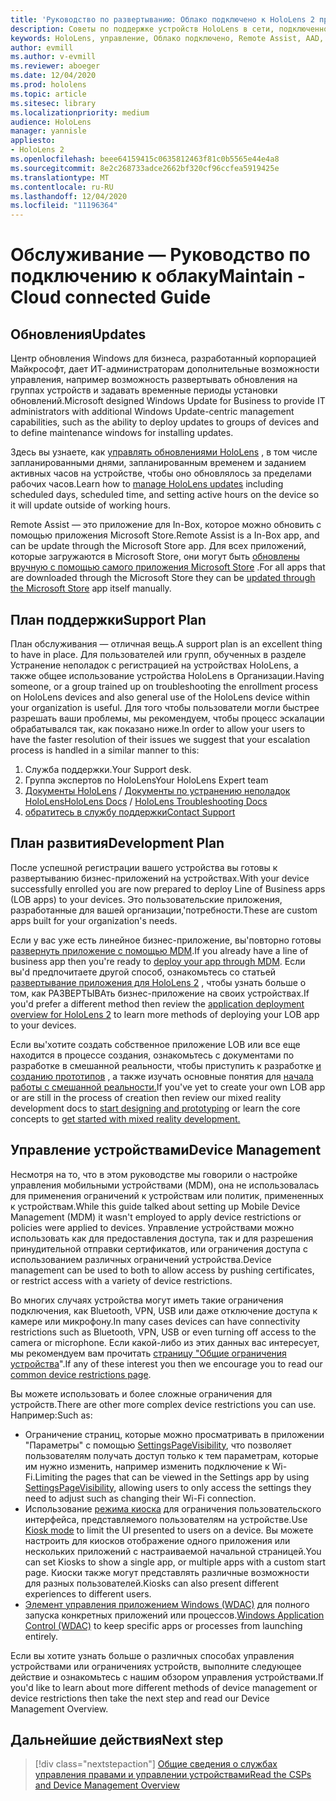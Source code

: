 ```yaml
---
title: 'Руководство по развертыванию: Облако подключено к HoloLens 2 при масштабировании с помощью удаленной поддержки.'
description: Советы по поддержке устройств HoloLens в сети, подключенной к облаку
keywords: HoloLens, управление, Облако подключено, Remote Assist, AAD, Azure AD, MDM, управление мобильными устройствами
author: evmill
ms.author: v-evmill
ms.reviewer: aboeger
ms.date: 12/04/2020
ms.prod: hololens
ms.topic: article
ms.sitesec: library
ms.localizationpriority: medium
audience: HoloLens
manager: yannisle
appliesto:
- HoloLens 2
ms.openlocfilehash: beee64159415c0635812463f81c0b5565e44e4a8
ms.sourcegitcommit: 8e2c268733adce2662bf320cf96ccfea5919425e
ms.translationtype: MT
ms.contentlocale: ru-RU
ms.lasthandoff: 12/04/2020
ms.locfileid: "11196364"
---
```

# <span data-ttu-id="49c4d-104">Обслуживание — Руководство по подключению к облаку</span><span class="sxs-lookup"><span data-stu-id="49c4d-104">Maintain - Cloud connected Guide</span></span>

## <span data-ttu-id="49c4d-105">Обновления</span><span class="sxs-lookup"><span data-stu-id="49c4d-105">Updates</span></span>

<span data-ttu-id="49c4d-106">Центр обновления Windows для бизнеса, разработанный корпорацией Майкрософт, дает ИТ-администраторам дополнительные возможности управления, например возможность развертывать обновления на группах устройств и задавать временные периоды установки обновлений.</span><span class="sxs-lookup"><span data-stu-id="49c4d-106">Microsoft designed Windows Update for Business to provide IT administrators with additional Windows Update-centric management capabilities, such as the ability to deploy updates to groups of devices and to define maintenance windows for installing updates.</span></span>

<span data-ttu-id="49c4d-107">Здесь вы узнаете, как [управлять обновлениями HoloLens](https://docs.microsoft.com/hololens/hololens-updates) , в том числе запланированными днями, запланированным временем и заданием активных часов на устройстве, чтобы оно обновлялось за пределами рабочих часов.</span><span class="sxs-lookup"><span data-stu-id="49c4d-107">Learn how to [manage HoloLens updates](https://docs.microsoft.com/hololens/hololens-updates) including scheduled days, scheduled time, and setting active hours on the device so it will update outside of working hours.</span></span>

<span data-ttu-id="49c4d-108">Remote Assist — это приложение для In-Box, которое можно обновить с помощью приложения Microsoft Store.</span><span class="sxs-lookup"><span data-stu-id="49c4d-108">Remote Assist is a In-Box app, and can be update through the Microsoft Store app.</span></span> <span data-ttu-id="49c4d-109">Для всех приложений, которые загружаются в Microsoft Store, они могут быть [обновлены вручную с помощью самого приложения Microsoft Store](https://docs.microsoft.com/hololens/holographic-store-apps#update-apps) .</span><span class="sxs-lookup"><span data-stu-id="49c4d-109">For all apps that are downloaded through the Microsoft Store they can be [updated through the Microsoft Store](https://docs.microsoft.com/hololens/holographic-store-apps#update-apps) app itself manually.</span></span>

## <span data-ttu-id="49c4d-110">План поддержки</span><span class="sxs-lookup"><span data-stu-id="49c4d-110">Support Plan</span></span>

<span data-ttu-id="49c4d-111">План обслуживания — отличная вещь.</span><span class="sxs-lookup"><span data-stu-id="49c4d-111">A support plan is an excellent thing to have in place.</span></span> <span data-ttu-id="49c4d-112">Для пользователей или групп, обученных в разделе Устранение неполадок с регистрацией на устройствах HoloLens, а также общее использование устройства HoloLens в Организации.</span><span class="sxs-lookup"><span data-stu-id="49c4d-112">Having someone, or a group trained up on troubleshooting the enrollment process on HoloLens devices and also general use of the HoloLens device within your organization is useful.</span></span> <span data-ttu-id="49c4d-113">Для того чтобы пользователи могли быстрее разрешать ваши проблемы, мы рекомендуем, чтобы процесс эскалации обрабатывался так, как показано ниже.</span><span class="sxs-lookup"><span data-stu-id="49c4d-113">In order to allow your users to have the faster resolution of their issues we suggest that your escalation process is handled in a similar manner to this:</span></span>

1. <span data-ttu-id="49c4d-114">Служба поддержки.</span><span class="sxs-lookup"><span data-stu-id="49c4d-114">Your Support desk.</span></span>
2. <span data-ttu-id="49c4d-115">Группа экспертов по HoloLens</span><span class="sxs-lookup"><span data-stu-id="49c4d-115">Your HoloLens Expert team</span></span>
3. <span data-ttu-id="49c4d-116">[Документы HoloLens](https://docs.microsoft.com/hololens/)  /  [Документы по устранению неполадок HoloLens](https://docs.microsoft.com/hololens/hololens-troubleshooting)</span><span class="sxs-lookup"><span data-stu-id="49c4d-116">[HoloLens Docs](https://docs.microsoft.com/hololens/) / [HoloLens Troubleshooting Docs](https://docs.microsoft.com/hololens/hololens-troubleshooting)</span></span>
4. [<span data-ttu-id="49c4d-117">обратитесь в службу поддержки</span><span class="sxs-lookup"><span data-stu-id="49c4d-117">Contact Support</span></span>](https://support.serviceshub.microsoft.com/supportforbusiness/create?sapId=e9391227-fa6d-927b-0fff-f96288631b8f)

## <span data-ttu-id="49c4d-118">План развития</span><span class="sxs-lookup"><span data-stu-id="49c4d-118">Development Plan</span></span>

<span data-ttu-id="49c4d-119">После успешной регистрации вашего устройства вы готовы к развертыванию бизнес-приложений на устройствах.</span><span class="sxs-lookup"><span data-stu-id="49c4d-119">With your device successfully enrolled you are now prepared to deploy Line of Business apps (LOB apps) to your devices.</span></span> <span data-ttu-id="49c4d-120">Это пользовательские приложения, разработанные для вашей организации,&#39;потребности.</span><span class="sxs-lookup"><span data-stu-id="49c4d-120">These are custom apps built for your organization&#39;s needs.</span></span>

<span data-ttu-id="49c4d-121">Если у вас уже есть линейное бизнес-приложение, вы&#39;повторно готовы [развернуть приложение с помощью MDM](https://docs.microsoft.com/hololens/app-deploy-intune).</span><span class="sxs-lookup"><span data-stu-id="49c4d-121">If you already have a line of business app then you&#39;re ready to [deploy your app through MDM](https://docs.microsoft.com/hololens/app-deploy-intune).</span></span> <span data-ttu-id="49c4d-122">Если вы&#39;d предпочитаете другой способ, ознакомьтесь со статьей [развертывание приложения для HoloLens 2](https://docs.microsoft.com/hololens/app-deploy-overview) , чтобы узнать больше о том, как РАЗВЕРТЫВАть бизнес-приложение на своих устройствах.</span><span class="sxs-lookup"><span data-stu-id="49c4d-122">If you&#39;d prefer a different method then review the [application deployment overview for HoloLens 2](https://docs.microsoft.com/hololens/app-deploy-overview) to learn more methods of deploying your LOB app to your devices.</span></span>

<span data-ttu-id="49c4d-123">Если вы&#39;хотите создать собственное приложение LOB или все еще находится в процессе создания, ознакомьтесь с документами по разработке в смешанной реальности, чтобы приступить к разработке [и созданию прототипов](https://docs.microsoft.com/windows/mixed-reality/design/design) , а также изучать основные понятия для [начала работы с смешанной реальности.](https://docs.microsoft.com/windows/mixed-reality/discover/get-started-with-mr)</span><span class="sxs-lookup"><span data-stu-id="49c4d-123">If you&#39;ve yet to create your own LOB app or are still in the process of creation then review our mixed reality development docs to [start designing and prototyping](https://docs.microsoft.com/windows/mixed-reality/design/design) or learn the core concepts to [get started with mixed reality development.](https://docs.microsoft.com/windows/mixed-reality/discover/get-started-with-mr)</span></span>

## <span data-ttu-id="49c4d-124">Управление устройствами</span><span class="sxs-lookup"><span data-stu-id="49c4d-124">Device Management</span></span> 

<span data-ttu-id="49c4d-125">Несмотря на то, что в этом руководстве мы говорили о настройке управления мобильными устройствами (MDM), она не использовалась для применения ограничений к устройствам или политик, примененных к устройствам.</span><span class="sxs-lookup"><span data-stu-id="49c4d-125">While this guide talked about setting up Mobile Device Management (MDM) it wasn't employed to apply device restrictions or policies were applied to devices.</span></span> <span data-ttu-id="49c4d-126">Управление устройствами можно использовать как для предоставления доступа, так и для разрешения принудительной отправки сертификатов, или ограничения доступа с использованием различных ограничений устройства.</span><span class="sxs-lookup"><span data-stu-id="49c4d-126">Device management can be used to both to allow access by pushing certificates, or restrict access with a variety of device restrictions.</span></span> 

<span data-ttu-id="49c4d-127">Во многих случаях устройства могут иметь такие ограничения подключения, как Bluetooth, VPN, USB или даже отключение доступа к камере или микрофону.</span><span class="sxs-lookup"><span data-stu-id="49c4d-127">In many cases devices can have connectivity restrictions such as Bluetooth, VPN, USB or even turning off access to the camera or microphone.</span></span> <span data-ttu-id="49c4d-128">Если какой-либо из этих данных вас интересует, мы рекомендуем вам прочитать [страницу "Общие ограничения устройства](hololens-common-device-restrictions.md)".</span><span class="sxs-lookup"><span data-stu-id="49c4d-128">If any of these interest you then we encourage you to read our [common device restrictions page](hololens-common-device-restrictions.md).</span></span>

<span data-ttu-id="49c4d-129">Вы можете использовать и более сложные ограничения для устройств.</span><span class="sxs-lookup"><span data-stu-id="49c4d-129">There are other more complex device restrictions you can use.</span></span> <span data-ttu-id="49c4d-130">Например:</span><span class="sxs-lookup"><span data-stu-id="49c4d-130">Such as:</span></span>

- <span data-ttu-id="49c4d-131">Ограничение страниц, которые можно просматривать в приложении "Параметры" с помощью [SettingsPageVisibility](settings-uri-list.md), что позволяет пользователям получать доступ только к тем параметрам, которые им нужно изменить, например изменить подключение к Wi-Fi.</span><span class="sxs-lookup"><span data-stu-id="49c4d-131">Limiting the pages that can be viewed in the Settings app by using [SettingsPageVisibility](settings-uri-list.md), allowing users to only access the settings they need to adjust such as changing their Wi-Fi connection.</span></span>
- <span data-ttu-id="49c4d-132">Использование [режима киоска](hololens-kiosk.md) для ограничения пользовательского интерфейса, представляемого пользователям на устройстве.</span><span class="sxs-lookup"><span data-stu-id="49c4d-132">Use [Kiosk mode](hololens-kiosk.md) to limit the UI presented to users on a device.</span></span> <span data-ttu-id="49c4d-133">Вы можете настроить для киосков отображение одного приложения или нескольких приложений с настраиваемой начальной страницей.</span><span class="sxs-lookup"><span data-stu-id="49c4d-133">You can set Kiosks to show a single app, or multiple apps with a custom start page.</span></span> <span data-ttu-id="49c4d-134">Киоски также могут представлять различные возможности для разных пользователей.</span><span class="sxs-lookup"><span data-stu-id="49c4d-134">Kiosks can also present different experiences to different users.</span></span>  
- <span data-ttu-id="49c4d-135">[Элемент управления приложением Windows (WDAC)](windows-defender-application-control-wdac.md) для полного запуска конкретных приложений или процессов.</span><span class="sxs-lookup"><span data-stu-id="49c4d-135">[Windows Application Control (WDAC)](windows-defender-application-control-wdac.md) to keep specific apps or processes from launching entirely.</span></span>

<span data-ttu-id="49c4d-136">Если вы хотите узнать больше о различных способах управления устройствами или ограничениях устройств, выполните следующее действие и ознакомьтесь с нашим обзором управления устройствами.</span><span class="sxs-lookup"><span data-stu-id="49c4d-136">If you'd like to learn about more different methods of device management or device restrictions then take the next step and read our Device Management Overview.</span></span>

## <span data-ttu-id="49c4d-137">Дальнейшие действия</span><span class="sxs-lookup"><span data-stu-id="49c4d-137">Next step</span></span>

> [!div class="nextstepaction"]
> [<span data-ttu-id="49c4d-138">Общие сведения о службах управления правами и управлении устройствами</span><span class="sxs-lookup"><span data-stu-id="49c4d-138">Read the CSPs and Device Management Overview</span></span>](hololens-csp-policy-overview.md)
